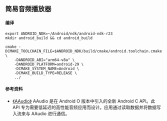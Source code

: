 ## 简易音频播放器

#### 编译
```shell
export ANDROID_NDK=~/Android/ndk/android-ndk-r23
mkdir android_build && cd android_build

cmake -DCMAKE_TOOLCHAIN_FILE=$ANDROID_NDK/build/cmake/android.toolchain.cmake \
	-DANDROID_ABI="arm64-v8a" \
	-DANDROID_PLATFORM=android-29 \
	-DCMAKE_SYSTEM_NAME=Android \
	-DCMAKE_BUILD_TYPE=RELEASE \
	../
```



#### 参考资料
+ [《AAudio》](https://developer.android.com/ndk/guides/audio/aaudio/aaudio?hl=zh-cn) AAudio 是在 Android O 版本中引入的全新 Android C API。此 API 专为需要低延迟的高性能音频应用而设计。应用通过读取数据并将数据写入流来与 AAudio 进行通信。